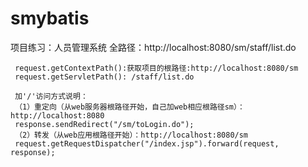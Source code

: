 # smybatis
项目练习：人员管理系统
全路径：http://localhost:8080/sm/staff/list.do

     request.getContextPath():获取项目的根路径:http://localhost:8080/sm
     request.getServletPath(): /staff/list.do
     
     加'/'访问方式说明：
     （1）重定向（从web服务器根路径开始，自己加web相应根路径sm）：http://localhost:8080
     response.sendRedirect("/sm/toLogin.do"); 
     （2）转发（从web应用根路径开始）：http://localhost:8080/sm
     request.getRequestDispatcher("/index.jsp").forward(request, response); 
